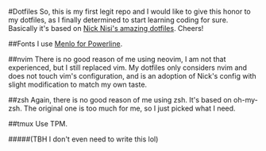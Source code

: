 #Dotfiles
So, this is my first legit repo and I would like to give this honor to my dotfiles, as I finally determined to start learning coding for sure. Basically it's based on [Nick Nisi's amazing dotfiles](https://github.com/nicknisi/dotfiles). Cheers!

##Fonts
I use [Menlo for Powerline](https://github.com/abertsch/Menlo-for-Powerline).

##nvim
There is no good reason of me using neovim, I am not that experienced, but I still replaced vim. My dotfiles only considers nvim and does not touch vim's configuration, and is an adoption of Nick's config with slight modification to match my own taste.

##zsh
Again, there is no good reason of me using zsh. It's based on oh-my-zsh. The original one is too much for me, so I just picked what I need. 

##tmux
Use TPM. 

#####(TBH I don't even need to write this lol)

